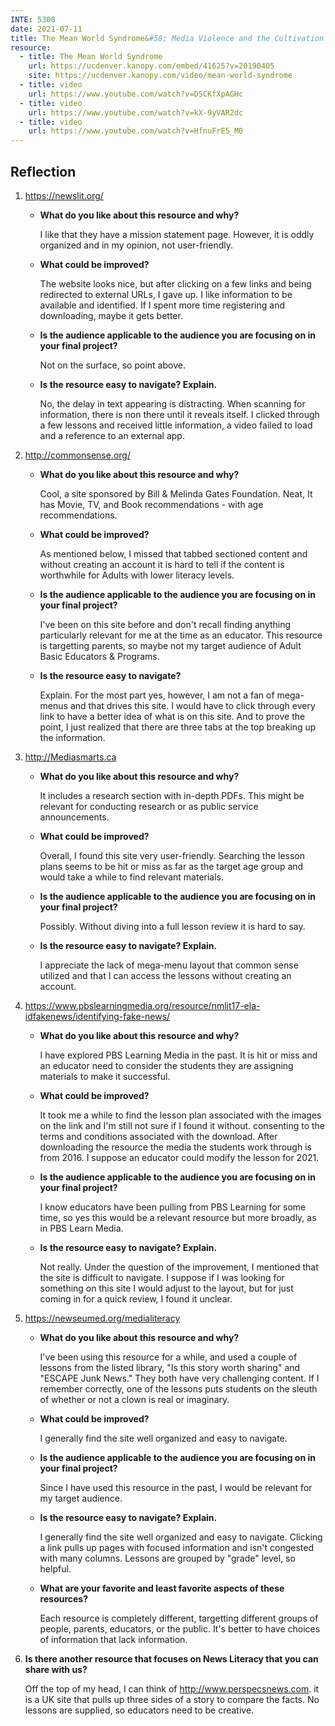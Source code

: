 ```yaml
---
INTE: 5300
date: 2021-07-11
title: The Mean World Syndrome&#58; Media Violence and the Cultivation of Fear
resource:
  - title: The Mean World Syndrome
    url: https://ucdenver.kanopy.com/embed/41625?v=20190405
    site: https://ucdenver.kanopy.com/video/mean-world-syndrome
  - title: video
    url: https://www.youtube.com/watch?v=DSCKfXpAGHc
  - title: video
    url: https://www.youtube.com/watch?v=kX-9yVAR2dc
  - title: video
    url: https://www.youtube.com/watch?v=HfnuFrE5_M0
---
```


## Reflection

1. <https://newslit.org/>

    - **What do you like about this resource and why?**

        I like that they have a mission statement page. However, it is oddly organized and in my opinion, not user-friendly.

    - **What could be improved?**

        The website looks nice, but after clicking on a few links and being redirected to external URLs, I gave up. I like information to be available and identified. If I spent more time registering and downloading, maybe it gets better.

    - **Is the audience applicable to the audience you are focusing on in your final project?**

        Not on the surface, so point above.

    - **Is the resource easy to navigate? Explain.**

        No, the delay in text appearing is distracting. When scanning for information, there is non there until it reveals itself. I clicked through a few lessons and received little information, a video failed to load and a reference to an external app.

2. <http://commonsense.org/>

    - **What do you like about this resource and why?**

        Cool, a site sponsored by Bill & Melinda Gates Foundation. Neat, It has Movie, TV, and Book recommendations - with age recommendations.

    - **What could be improved?**

        As mentioned below, I missed that tabbed sectioned content and without creating an account it is hard to tell if the content is worthwhile for Adults with lower literacy levels.

    - **Is the audience applicable to the audience you are focusing on in your final project?**

        I've been on this site before and don't recall finding anything particularly relevant for me at the time as an educator. This resource is targetting parents, so maybe not my target audience of Adult Basic Educators & Programs.

    - **Is the resource easy to navigate?**

        Explain. For the most part yes, however, I am not a fan of mega-menus and that drives this site. I would have to click through every link to have a better idea of what is on this site. And to prove the point, I just realized that there are three tabs at the top breaking up the information.

3. <http://Mediasmarts.ca>

    - **What do you like about this resource and why?**

        It includes a research section with in-depth PDFs. This might be relevant for conducting research or as public service announcements.

    - **What could be improved?**

        Overall, I found this site very user-friendly. Searching the lesson plans seems to be hit or miss as far as the target age group and would take a while to find relevant materials.

    - **Is the audience applicable to the audience you are focusing on in your final project?**

        Possibly. Without diving into a full lesson review it is hard to say.

    - **Is the resource easy to navigate? Explain.**

        I  appreciate the lack of mega-menu layout that common sense utilized and that I can access the lessons without creating an account.

4. <https://www.pbslearningmedia.org/resource/nmlit17-ela-idfakenews/identifying-fake-news/>

    - **What do you like about this resource and why?**

        I have explored PBS Learning Media in the past. It is hit or miss and an educator need to consider the students they are assigning materials to make it successful.

    - **What could be improved?**

        It took me a while to find the lesson plan associated with the images on the link and I'm still not sure if I found it without. consenting to the terms and conditions associated with the download. After downloading the resource the media the students work through is from 2016. I suppose an educator could modify the lesson for 2021.

    - **Is the audience applicable to the audience you are focusing on in your final project?**

        I know educators have been pulling from PBS Learning for some time, so yes this would be a relevant resource but more broadly, as in PBS Learn Media.

    - **Is the resource easy to navigate? Explain.**

        Not really.  Under the question of the improvement, I mentioned that the site is difficult to navigate. I suppose if I was looking for something on this site I would adjust to the layout, but for just coming in for a quick review, I found it unclear.

5. <https://newseumed.org/medialiteracy>

    - **What do you like about this resource and why?**

        I've been using this resource for a while, and used a couple of lessons from the listed library, "Is this story worth sharing" and "ESCAPE Junk News." They both have very challenging content.  If I remember correctly, one of the lessons puts students on the sleuth of whether or not a clown is real or imaginary.

    - **What could be improved?**

        I generally find the site well organized and easy to navigate.

    - **Is the audience applicable to the audience you are focusing on in your final project?**

        Since I have used this resource in the past, I would be relevant for my target audience.

    - **Is the resource easy to navigate? Explain.**

        I generally find the site well organized and easy to navigate. Clicking a link pulls up pages with focused information and isn't congested with many columns. Lessons are grouped by "grade" level, so helpful.

    - **What are your favorite and least favorite aspects of these resources?**

        Each resource is completely different, targetting different groups of people, parents, educators, or the public. It's better to have choices of information that lack information.

6. **Is there another resource that focuses on News Literacy that you can share with us?**

    Off the top of my head, I can think of http://www.perspecsnews.com. it is a UK site that pulls up three sides of a story to compare the facts. No lessons are supplied, so educators need to be creative.
